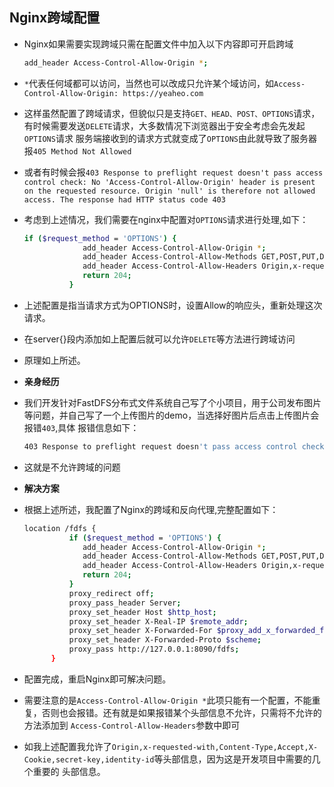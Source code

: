 ## Nginx跨域配置
- Nginx如果需要实现跨域只需在配置文件中加入以下内容即可开启跨域
  ``` bash
  add_header Access-Control-Allow-Origin *;
  ```
- `*`代表任何域都可以访问，当然也可以改成只允许某个域访问，如`Access-Control-Allow-Origin: https://yeaheo.com`
- 这样虽然配置了跨域请求，但貌似只是支持`GET、HEAD、POST、OPTIONS`请求，有时候需要发送`DELETE`请求，大多数情况下浏览器出于安全考虑会先发起`OPTIONS`请求
服务端接收到的请求方式就变成了`OPTIONS`由此就导致了服务器报`405 Method Not Allowed`
- 或者有时候会报`403 Response to preflight request doesn't pass access control check: No 'Access-Control-Allow-Origin' header is present on the requested resource. Origin 'null' is therefore not allowed access. The response had HTTP status code 403`
- 考虑到上述情况，我们需要在nginx中配置对`OPTIONS`请求进行处理,如下：
  ``` bash
  if ($request_method = 'OPTIONS') {
               add_header Access-Control-Allow-Origin *;
               add_header Access-Control-Allow-Methods GET,POST,PUT,DELETE,OPTIONS;
               add_header Access-Control-Allow-Headers Origin,x-requested-with,Content-Type,Accept,X-Cookie,secret-key,identity-id;
               return 204;
            }
  ```
- 上述配置是指当请求方式为OPTIONS时，设置Allow的响应头，重新处理这次请求。
- 在server{}段内添加如上配置后就可以允许`DELETE`等方法进行跨域访问
- 原理如上所述。

- **亲身经历**
- 我们开发针对FastDFS分布式文件系统自己写了个小项目，用于公司发布图片等问题，并自己写了一个上传图片的demo，当选择好图片后点击上传图片会报错`403`,具体
报错信息如下：
  ``` bash
  403 Response to preflight request doesn't pass access control check: No 'Access-Control-Allow-Origin' header is present on the requested resource. Origin 'null' is therefore not allowed access. The response had HTTP status code 403
  ```
- 这就是不允许跨域的问题
- **解决方案**
- 根据上述所述，我配置了Nginx的跨域和反向代理,完整配置如下：
  ``` bash
  location /fdfs {
            if ($request_method = 'OPTIONS') {
               add_header Access-Control-Allow-Origin *;
               add_header Access-Control-Allow-Methods GET,POST,PUT,DELETE,OPTIONS;
               add_header Access-Control-Allow-Headers Origin,x-requested-with,Content-Type,Accept,X-Cookie,secret-key,identity-id;
               return 204;
            }
            proxy_redirect off;
            proxy_pass_header Server;
            proxy_set_header Host $http_host;
            proxy_set_header X-Real-IP $remote_addr;
            proxy_set_header X-Forwarded-For $proxy_add_x_forwarded_for;
            proxy_set_header X-Forwarded-Proto $scheme;
            proxy_pass http://127.0.0.1:8090/fdfs;
        }
  ```
- 配置完成，重启Nginx即可解决问题。
- 需要注意的是`Access-Control-Allow-Origin *`此项只能有一个配置，不能重复，否则也会报错。还有就是如果报错某个头部信息不允许，只需将不允许的方法添加到
`Access-Control-Allow-Headers`参数中即可
- 如我上述配置我允许了`Origin,x-requested-with,Content-Type,Accept,X-Cookie,secret-key,identity-id`等头部信息，因为这是开发项目中需要的几个重要的
头部信息。
